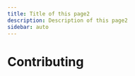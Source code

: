 ```yaml
---
title: Title of this page2
description: Description of this page2
sidebar: auto
---
```

# Contributing